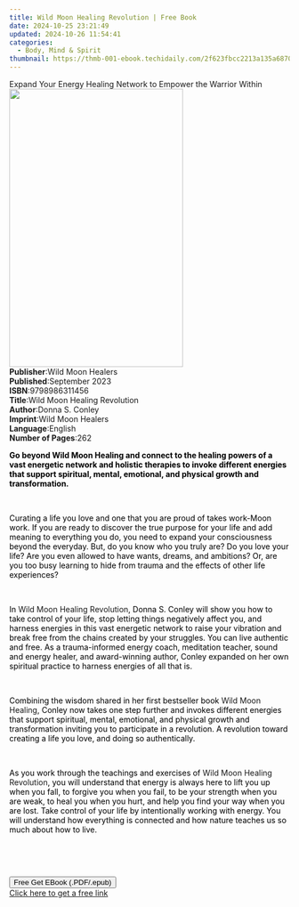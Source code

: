 ```yaml
---
title: Wild Moon Healing Revolution | Free Book
date: 2024-10-25 23:21:49
updated: 2024-10-26 11:54:41
categories:
  - Body, Mind & Spirit
thumbnail: https://thmb-001-ebook.techidaily.com/2f623fbcc2213a135a687074df640315c31f2cb5df56a78519381284f53a94aa.jpg
---
```

<main id="book-container">
  <div class="flex flex-col">
    <div class="book-brief flex-1 py-6 px-4 sm:p-6 md:py-10 md:px-8">
      <!-- brief-->
      <div class="book-brief-main">
        Expand Your Energy Healing Network to Empower the Warrior Within
      </div>
    </div>
    <div
      class="book-meta-info flex-1 grid gap-4 col-start-1 col-end-3 row-start-1 sm:mb-6 sm:grid-cols-4 lg:gap-6 lg:col-start-2 lg:row-end-6 lg:row-span-6 lg:mb-0"
    >
      <div
        class="book-meta-info-left place-content-center mt-4 p-4 text-sm leading-6 col-start-2 col-span-2 dark:text-slate-400"
      >
        <img
          class="w-full h-500 object-cover rounded-lg sm:h-255 sm:col-span-2 lg:col-span-full"
          src="https://img-001-ebook.techidaily.com/d744c69e38091a010f28ca1d19bfe4260436cb0d8555e2bdbbbc693f677617bc.jpg"
          alt=""
          width="312"
          height="500"
        />
      </div>
      <div
        class="book-meta-info-right mt-2 col-start-1 row-start-2 col-span-3 self-center"
      >
        <!-- meta data  -->
        <div class="flex flex-col px-4 md:px-8">
          <div class="flex-1">
            <strong>Publisher</strong>:<span class="px-2"
              >Wild Moon Healers</span
            >
          </div>
          <div class="flex-1">
            <strong>Published</strong>:<span class="px-2">September 2023</span>
          </div>
          <div class="flex-1">
            <strong>ISBN</strong>:<span class="px-2">9798986311456</span>
          </div>
          <div class="flex-1">
            <strong>Title</strong>:<span class="px-2"
              >Wild Moon Healing Revolution</span
            >
          </div>
          <div class="flex-1">
            <strong>Author</strong>:<span class="px-2">Donna S. Conley</span>
          </div>
          <div class="flex-1">
            <strong>Imprint</strong>:<span class="px-2">Wild Moon Healers</span>
          </div>
          <div class="flex-1">
            <strong>Language</strong>:<span class="px-2">English</span>
          </div>
          <div class="flex-1">
            <strong>Number of Pages</strong>:<span class="px-2">262</span>
          </div>
        </div>
      </div>
    </div>
    <div class="book-description flex-1 py-6 px-4 sm:p-6 md:py-10 md:px-8">
      <div class="book-description-main">
        <div accordion-content="" id="description">
          <p class="ql-align-justify">
            <strong
              style="background-color: rgba(0, 0, 0, 0); color: rgb(0, 0, 0)"
              >Go beyond Wild Moon Healing and connect to the healing powers of
              a vast energetic network and holistic therapies to invoke
              different energies that support spiritual, mental, emotional, and
              physical growth and transformation.</strong
            >
          </p>
          <p><br /></p>
          <p class="ql-align-justify">
            <span
              style="background-color: rgba(0, 0, 0, 0); color: rgb(0, 0, 0)"
              >Curating a life you love and one that you are proud of takes
              work-Moon work. If you are ready to discover the true purpose for
              your life and add meaning to everything you do, you need to expand
              your consciousness beyond the everyday. But, do you know who you
              truly are? Do you love your life? Are you even allowed to have
              wants, dreams, and ambitions? Or, are you too busy learning to
              hide from trauma and the effects of other life
              experiences?&nbsp;</span
            >
          </p>
          <p><br /></p>
          <p class="ql-align-justify">
            <span
              style="background-color: rgba(0, 0, 0, 0); color: rgb(0, 0, 0)"
              >In </span
            >Wild Moon Healing Revolution<span
              style="background-color: rgba(0, 0, 0, 0); color: rgb(0, 0, 0)"
              >, Donna S. Conley will show you how to take control of your life,
              stop letting things negatively affect you, and harness energies in
              this vast energetic network to raise your vibration and break free
              from the chains created by your struggles. You can live authentic
              and free. As a trauma-informed energy coach, meditation teacher,
              sound and energy healer, and award-winning author, Conley expanded
              on her own spiritual practice to harness energies of all that
              is.&nbsp;</span
            >
          </p>
          <p><br /></p>
          <p class="ql-align-justify">
            <span
              style="background-color: rgba(0, 0, 0, 0); color: rgb(0, 0, 0)"
              >Combining the wisdom shared in her first bestseller book </span
            >Wild Moon Healing<span
              style="background-color: rgba(0, 0, 0, 0); color: rgb(0, 0, 0)"
              >, Conley now takes one step further and invokes different
              energies that support spiritual, mental, emotional, and physical
              growth and transformation inviting you to participate in a
              revolution. A revolution toward creating a life you love, and
              doing so authentically.&nbsp;</span
            >
          </p>
          <p><br /></p>
          <p class="ql-align-justify">
            <span
              style="background-color: rgba(0, 0, 0, 0); color: rgb(0, 0, 0)"
              >As you work through the teachings and exercises of </span
            >Wild Moon Healing Revolution<span
              style="background-color: rgba(0, 0, 0, 0); color: rgb(0, 0, 0)"
              >, you will understand that energy is always here to lift you up
              when you fall, to forgive you when you fail, to be your strength
              when you are weak, to heal you when you hurt, and help you find
              your way when you are lost. Take control of your life by
              intentionally working with energy. You will understand how
              everything is connected and how nature teaches us so much about
              how to live.&nbsp;</span
            >
          </p>
          <p><br /></p>
          <p><br /></p>
        </div>
        <div class="accordion-fader"></div>
      </div>
    </div>
    <div class="book-excerpts flex-1 py-6 px-4 sm:p-6 md:py-10 md:px-8"></div>
    <div
      class="book-about-author flex-1 py-6 px-4 sm:p-6 md:py-10 md:px-8"
    ></div>
    <div class="book-free-get flex-1 py-6 px-4 sm:p-6 md:py-10 md:px-8">
      <button
        id="btn-free-get"
        class="bg-blue-500 hover:bg-blue-700 text-white font-bold py-2 px-4 rounded"
      >
        Free Get EBook (.PDF/.epub)
      </button>
      <div id="countdown-display" class="px-2 text-lg mt-2"></div>
      <a
        id="free-link"
        class="hidden bg-blue-500 hover:bg-blue-700 text-white font-bold py-2 px-4 rounded"
        href="https://www.ebooks.com/en-us/book/211112017/wild-moon-healing-revolution/donna-s-conley/"
        target="_blank"
        >Click here to get a free link</a
      >
    </div>
    <script>
      let countdownTime = 0;
      let countdownInterval = null;
      document
        .getElementById('btn-free-get')
        .addEventListener('click', startCountdown);
      function startCountdown() {
        countdownTime = new Date().getTime() + 60000 * 3;
        countdownInterval = setInterval(updateCountdown, 1000);
        document.getElementById('btn-free-get').disabled = true;
        document
          .getElementById('btn-free-get')
          .classList.add('bg-gray-500', 'cursor-not-allowed');
      }
      function updateCountdown() {
        let currentTime = new Date().getTime();
        let timeLeft = countdownTime - currentTime;
        let secondsLeft = Math.floor(timeLeft / 1000);
        document.getElementById('countdown-display').innerHTML =
          `Remaining time: ${secondsLeft} seconds.`;
        if (secondsLeft <= 0) {
          clearInterval(countdownInterval);
          document.getElementById('btn-free-get').classList.add('hidden');
          document.getElementById('free-link').classList.remove('hidden');
          document.getElementById('countdown-display').innerHTML = '';
        }
      }
    </script>
  </div>
</main>
